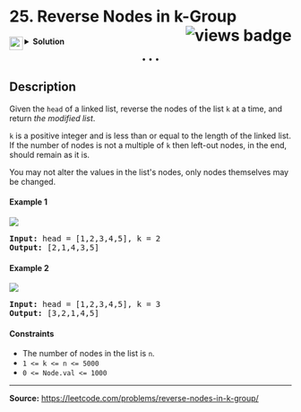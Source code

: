 <h1>
25. Reverse Nodes in k-Group
<img src="https://tinyurl.com/3wnfw9kh" align="right" alt="views badge">
</h1>

<details>
<summary>
    <img src="https://git.io/JDE5D" height="24" align="left" alt="swift">
    <b>Solution</b>
</summary>

<br/>

```swift
class Solution {
    func reverseKGroup(_ head: ListNode?, _ k: Int) -> ListNode? {
        let node = ListNode(0)
        node.next = head
        
        var prev = node
        
        while prev.next != nil {
            var tail: ListNode? = prev
            for _ in 1...k { tail = tail?.next }
            guard var node = tail else { break }
            
            let next = node.next
            var last = next
            var curr = prev.next
            
            while curr !== next {
                let cnext = curr!.next
                curr!.next = last
                last = curr
                curr = cnext
            }
            if let pnext = prev.next { node = pnext }
            prev.next = last
            prev = node
        }
        return node.next
    }
}
```

<p>
<a href="https://gist.github.com/asahiocean/a7c3fc143a6c4252eaee997ac244ee21">
<img src="https://git.io/JDNlC" alt="GitHub Gist" height="18" align="center">
</a>
<a href="https://leetcode.com/problems/reverse-nodes-in-k-group/discuss/1656819/">
<img src="https://git.io/JDSVA" alt="LeetCode Discuss" height="28" align="right">
</a>
</p>
    
</details>

<p align="center">• • •</p>

<h2>Description</h2>

<p>
Given the <code>head</code> of a linked list, reverse the nodes of the list <code>k</code> at a time, and return <em>the modified list</em>.

<code>k</code> is a positive integer and is less than or equal to the length of the linked list. If the number of nodes is not a multiple of <code>k</code> then left-out nodes, in the end, should remain as it is.

You may not alter the values in the list&#39;s nodes, only nodes themselves may be changed.
</p>

<h4>Example 1</h4>

<p>
<img src="https://assets.leetcode.com/uploads/2020/10/03/reverse_ex1.jpg">
</p>

<pre>
<b>Input:</b> head = [1,2,3,4,5], k = 2
<b>Output:</b> [2,1,4,3,5]
</pre>

<h4>Example 2</h4>

<p>
<img src="https://assets.leetcode.com/uploads/2020/10/03/reverse_ex2.jpg">
</p>

<pre>
<b>Input:</b> head = [1,2,3,4,5], k = 3
<b>Output:</b> [3,2,1,4,5]
</pre>

<h4>Constraints</h4>

<ul>
<li>The number of nodes in the list is <code>n</code>.</li>
<li><code>1 <= k <= n <= 5000</code></li>
<li><code>0 <= Node.val <= 1000</code></li>
</ul>

<hr>

<b>Source:</b> https://leetcode.com/problems/reverse-nodes-in-k-group/